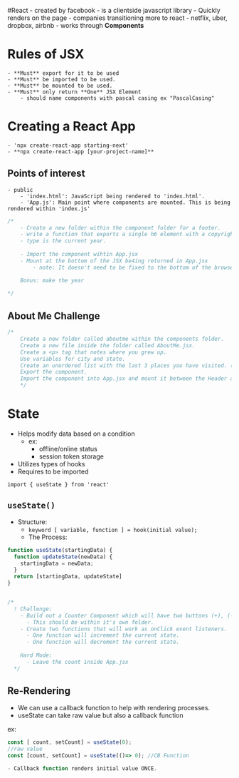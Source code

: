 #React
    - created by facebook
    - is a clientside javascript library
    - Quickly renders on the page
    - companies transitioning more to react
    - netflix, uber, dropbox, airbnb
    - works through **Components**

# Rules of JSX
    - **Must** export for it to be used
    - **Must** be imported to be used.
    - **Must** be mounted to be used.
    - **Must** only return **One** JSX Element
        - should name components with pascal casing ex "PascalCasing"

# Creating a React App

    - 'npx create-react-app starting-next'
    - **npx create-react-app [your-project-name]**

## Points of interest
    - public
        - 'index.html': JavaScript being rendered to 'index.html'.
        - 'App.js': Main point where components are mounted. This is being rendered within 'index.js'

```js
/* 
    - Create a new folder within the component folder for a footer.
    - write a function that exports a single h6 element with a copyright.
    - type is the current year.
    
    - Import the component wihtin App.jsx
    - Mount at the bottom of the JSX be4ing returned in App.jsx
        - note: It doesn't need to be fixed to the bottom of the browser page

    Bonus: make the year 
        
*/
```

## About Me Challenge
```js
/* 
    Create a new folder called aboutme within the components folder.
    Create a new file inside the folder called AboutMe.jsx.
    Create a <p> tag that notes where you grew up. 
    Use variables for city and state.
    Create an unordered list with the last 3 places you have visited. (Target, Alaska, the Kitchen, etc.)
    Export the component.
    Import the component into App.jsx and mount it between the Header and Footer components.
    */
```




# State
- Helps modify data based on a condition
  - ex: 
    - offline/online status
    - session token storage
- Utilizes types of hooks
- Requires to be imported

`import { useState } from 'react'`

## `useState()`
- Structure:
  - `keyword [ variable, function ] = hook(initial value);`
  - The Process:

```js
function useState(startingData) {
  function updateState(newData) {
    startingData = newData;
  }
  return [startingData, updateState]
}


/* 
  ! Challenge:
    - Build out a Counter Component which will have two buttons (+), (-) and a span element that will take its value from a count state variable.
      - This should be within it's own folder.
    - Create two functions that will work as onClick event listeners.
      - One function will increment the current state.
      - One function will decrement the current state.
      
    Hard Mode:
      - Leave the count inside App.jsx
  */
 ```

 ## Re-Rendering
 - We can use a callback function to help with rendering processes.
 - useState can take raw value but also a callback function

 ex:
 ```jsx
 const [ count, setCount] = useState(0);
 //raw value
 const [count, setCount] = useState(()=> 0); //CB Function

 - Callback function renders initial value ONCE.
 ```